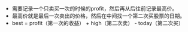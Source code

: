 + 需要记录一个只卖买一次的时候的profit，然后再从后往前记录最高价。
+ 最高价就是最后一次卖出的价格，然后在中间找一个第二次买股票的日期。
+ best = profit（第一次的收益） + high（第二次卖） - today（第二次买）
